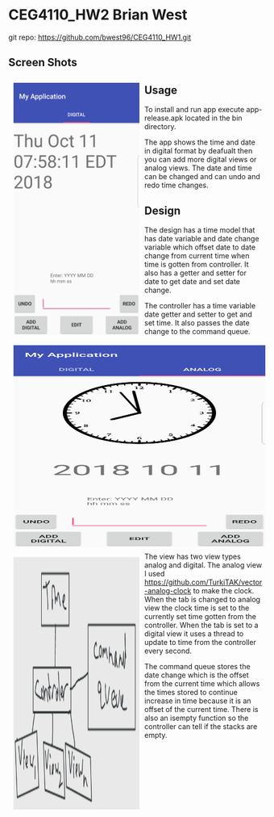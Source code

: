 # CEG4110_HW2 Brian West
git repo: https://github.com/bwest96/CEG4110_HW1.git
## Screen Shots
<img src="https://github.com/bwest96/CEG4110_HW2/blob/master/Screenshots/SmartSelect_20181011-075821_My%20Application.jpg" align="left" width="250" height= "500" hspace="10" vspace="10"></a>
<img src="https://github.com/bwest96/CEG4110_HW2/blob/master/Screenshots/SmartSelect_20181011-075859_My%20Application.jpg" align="left" width="500" height= "400" hspace="10" vspace="10"></a>


## Usage
To install and run app execute app-release.apk located in the bin directory.

The app shows the time and date in digital format by deafualt then you can add more digital views or analog views. The date and time can be changed and can undo and redo time changes.
 

## Design
<img src="https://github.com/bwest96/CEG4110_HW2/blob/master/Screenshots/diagram.png" align="left" width="250" height= "500" hspace="10" vspace="10"></a>
The design has a time model that has date variable and date change variable which offset date to date change from current time when time is gotten from controller. It also has a getter and setter for date to get date and set date change.

The controller has a time variable date getter and setter to get and set time. It also passes the date change to the command queue.

The view has two view types analog and digital. The analog view I used https://github.com/TurkiTAK/vector-analog-clock to make the clock. When the tab is changed to analog view the clock time is set to the currently set time gotten from the controller. When the tab is set to a digital view it uses a thread to update to time from the controller every second.

The command queue stores the date change which is the offset from the current time which allows the times stored to continue increase in time because it is an offset of the current time. There is also an isempty function so the controller can tell if the stacks are empty.
